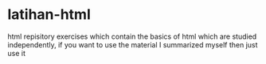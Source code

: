 # latihan-html
html repisitory exercises which contain the basics of html which are studied independently, if you want to use the material I summarized myself then just use it
